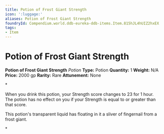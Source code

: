 ```yaml
---
title: Potion of Frost Giant Strength
icon: ':luggage:'
aliases: Potion of Frost Giant Strength
foundryId: Compendium.world.ddb-eureka-ddb-items.Item.815hJL4hUIZ2hxEX
tags:
- Item
---
```


# Potion of Frost Giant Strength

**Potion of Frost Giant Strength**
_Potion_
**Type:** Potion
**Quantity:** 1
**Weight:** N/A
**Price:** 2000 gp
**Rarity:** Rare
**Attunement:** None

*<p>When you drink this potion, your Strength score changes to 23 for 1 hour. The potion has no effect on you if your Strength is equal to or greater than that score.

This potion's transparent liquid has floating in it a sliver of fingernail from a frost giant.</p>*